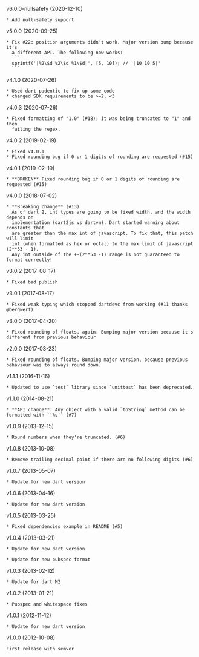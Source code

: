 v6.0.0-nullsafety (2020-12-10)

    * Add null-safety support

v5.0.0 (2020-09-25)

    * Fix #22: position arguments didn't work. Major version bump because it's
      a different API. The following now works:
      ```
      sprintf('|%2\$d %2\$d %1\$d|', [5, 10]); // '|10 10 5|'
      ```


v4.1.0 (2020-07-26)

    * Used dart padentic to fix up some code
    * changed SDK requirements to be >=2, <3

v4.0.3 (2020-07-26)

    * Fixed formatting of "1.0" (#18); it was being truncated to "1" and then
      failing the regex.

v4.0.2 (2019-02-19)

    * Fixed v4.0.1
    * Fixed rounding bug if 0 or 1 digits of rounding are requested (#15)

v4.0.1 (2019-02-19)

    * **BROKEN** Fixed rounding bug if 0 or 1 digits of rounding are requested (#15)

v4.0.0 (2018-07-02)

    * **Breaking change** (#13)
      As of dart 2, int types are going to be fixed width, and the width depends on
      implementation (dart2js vs dartvm). Dart started warning about constants that
      are greater than the max int of javascript. To fix that, this patch will limit
      int (when formatted as hex or octal) to the max limit of javascript (2**53 - 1).
      Any int outside of the +-(2**53 -1) range is not guaranteed to format correctly!

v3.0.2 (2017-08-17)

    * Fixed bad publish

v3.0.1 (2017-08-17)

    * Fixed weak typing which stopped dartdevc from working (#11 thanks @bergwerf)

v3.0.0 (2017-04-20)

    * Fixed rounding of floats, again. Bumping major version because it's different from previous behaviour

v2.0.0 (2017-03-23)

    * Fixed rounding of floats. Bumping major version, because previous behaviour was to always round down.

v1.1.1 (2016-11-16)

    * Updated to use `test` library since `unittest` has been deprecated.

v1.1.0 (2014-08-21)

    * **API change**: Any object with a valid `toString` method can be formatted with `'%s'` (#7)

v1.0.9 (2013-12-15)

    * Round numbers when they're truncated. (#6)

v1.0.8 (2013-10-08)

    * Remove trailing decimal point if there are no following digits (#6)

v1.0.7 (2013-05-07)

    * Update for new dart version

v1.0.6 (2013-04-16)

    * Update for new dart version

v1.0.5 (2013-03-25)

    * Fixed dependencies example in README (#5)

v1.0.4 (2013-03-21)

    * Update for new dart version

    * Update for new pubspec format

v1.0.3 (2013-02-12)

    * Update for dart M2

v1.0.2 (2013-01-21)

    * Pubspec and whitespace fixes

v1.0.1 (2012-11-12)

    * Update for new dart version

v1.0.0 (2012-10-08)

    First release with semver

